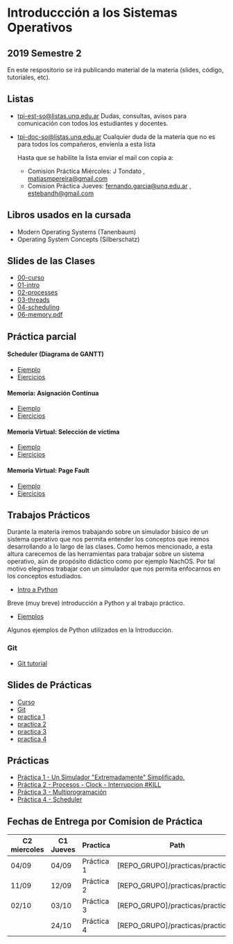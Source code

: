 # Introduccción a los Sistemas Operativos

## 2019 Semestre 2

En este respositorio se irá publicando material de la materia (slides, código, tutoriales, etc).


## Listas

- tpi-est-so@listas.unq.edu.ar
        Dudas, consultas, avisos para comunicación con todos los estudiantes y docentes.

- tpi-doc-so@listas.unq.edu.ar
 Cualquier duda de la materia que no es para todos los compañeros, envíenla a esta lista

    Hasta que se habilite la lista  enviar el mail con copia a: 
    - Comision Práctica Miércoles: J Tondato , matiasmpereira@gmail.com 
    - Comision Práctica Jueves:  fernando.garcia@unq.edu.ar , estebandh@gmail.com 


## Libros usados en la cursada

- Modern Operating Systems (Tanenbaum)
- Operating System Concepts (Silberschatz)


## Slides de las Clases

- [00-curso](./teoria/00-curso.pdf)
- [01-intro](./teoria/01-intro.pdf)
- [02-processes](./teoria/02-processes.pdf)
- [03-threads](./teoria/03-threads.pdf)
- [04-scheduling](./teoria/04-scheduling.pdf)
- [06-memory.pdf](./teoria/06-memory.pdf)


## Práctica parcial
#### Scheduler (Diagrama de GANTT)
- [Ejemplo](./parcial/scheduler/gantt_schedulers.md)
- [Ejercicios](./parcial/scheduler/practica_schedulers.md)

#### Memoria: Asignación Continua
- [Ejemplo](./parcial/mem_ac/memory-ac.md) 
- [Ejercicios](./parcial/mem_ac/practica_memory-ac.md) 


#### Memoria Virtual: Selección de víctima
- [Ejemplo](./parcial/mem_virtual/memory-virtual.md) 
- [Ejercicios](./parcial/mem_virtual/practica_memory-virtual.md) 

#### Memoria Virtual: Page Fault
- [Ejemplo](./parcial/pagefault/pageFault.md) 
- [Ejercicios](./parcial/pagefault/practica_pageFault.md) 




## Trabajos Prácticos

Durante la materia iremos trabajando sobre un simulador básico de un sistema operativo que nos permita entender los conceptos que iremos desarrollando a lo largo de las clases. Como hemos mencionado, a esta altura carecemos de las herramientas para trabajar sobre un sistema operativo, aún de propósito didáctico como por ejemplo NachOS. Por tal motivo elegimos trabajar con un simulador que nos permita enfocarnos en los conceptos estudiados.

- [Intro a Python](./python/python_intro.md)

Breve (muy breve) introducción a Python y al trabajo práctico.

- [Ejemplos](./python/examples)

Algunos ejemplos de Python utilizados en la Introducción.



### Git

- [Git tutorial](http://rogerdudler.github.io/git-guide/)


## Slides de Prácticas
- [Curso](./practicas/slides/00_curso.pdf)
- [Git](./practicas/slides/00_git.pdf)
- [practica 1](./practicas/slides/practica1.pdf)
- [practica 2](./practicas/slides/practica2.pdf)
- [practica 3](./practicas/slides/practica3.pdf)
- [practica 4](./practicas/slides/practica4.pdf)


## Prácticas
- [Práctica 1 - Un Simulador "Extremadamente" Simplificado.](./practicas/practica_1) 
- [Práctica 2 - Procesos - Clock - Interrupcion #KILL ](./practicas/practica_2) 
- [Práctica 3 - Multiprogramación ](./practicas/practica_3) 
- [Práctica 4 - Scheduler ](./practicas/practica_4) 



## Fechas de Entrega por Comision de Práctica 

| C2 miercoles  | C1 Jueves  | Practica   | Path |
| ------------- | ---------- | --------   | ---------- |
|    04/09      | 04/09      | Práctica 1 |  [REPO_GRUPO]/practicas/practica_1 |
|    11/09      | 12/09      | Práctica 2 |  [REPO_GRUPO]/practicas/practica_2 |
|    02/10      | 03/10      | Práctica 3 |  [REPO_GRUPO]/practicas/practica_3 |
|               | 24/10      | Práctica 4 |  [REPO_GRUPO]/practicas/practica_4 |



